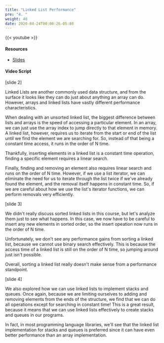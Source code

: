 ```yaml
---
title: "Linked List Performance"
pre: "4. "
weight: 40
date: 2020-04-24T00:00:26-05:00
---
```


{{< youtube  >}}

#### Resources

* [Slides](/3-cc310/12-performance/04-lists-slides.pptx)

#### Video Script

[slide 2]

Linked Lists are another commonly used data structure, and from the surface it looks like they can do just about anything an array can do. However, arrays and linked lists have vastly different performance characteristics. 

When dealing with an unsorted linked list, the biggest difference between lists and arrays is the speed of accessing a particular element. In an array, we can just use the array index to jump directly to that element in memory. A linked list, however, requires us to iterate from the start or end of the list until we find the element we are searching for. So, instead of that being a constant time access, it runs in the order of N time. 

Thankfully, inserting elements in a linked list is a constant time operation, finding a specific element requires a linear search. 

Finally, finding and removing an element also requires linear search and runs on the order of N time. However, if we use a list iterator, we can eliminate the need for us to iterate through the list twice if we've already found the element, and the removal itself happens in constant time. So, if we are careful about how we use the list's iterator functions, we can perform removals very efficiently. 

[slide 3]

We didn't really discuss sorted linked lists in this course, but let's analyze them just to see what happens. In this case, we now have to be careful to insert any new elements in sorted order, so the insert opeation now runs in the order of N time. 

Unfortunately, we don't see any performance gains from sorting a linked list, because we cannot use binary search effectively. This is because the access time of a linked list is still on the order of N time, so jumping around just isn't possible. 

Overall, sorting a linked list really doesn't make sense from a performance standpoint.

[slide 4]

We also explored how we can use linked lists to implement stacks and queues. Once again, because we are limiting ourselves to adding and removing elements from the ends of the structure, we find that we can do all operations except for searching in constant time! This is a great result, because it means that we can use linked lists effectively to create stacks and queues in our programs. 

In fact, in most programming language libraries, we'll see that the linked list implementation for stacks and queues is preferred since it can have even better performance than an array implementation. 

